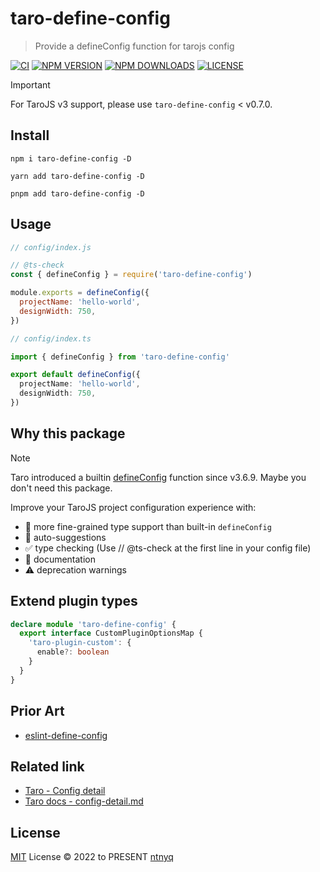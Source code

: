 # taro-define-config

> Provide a defineConfig function for tarojs config

[![CI](https://github.com/ntnyq/taro-define-config/workflows/CI/badge.svg)](https://github.com/ntnyq/taro-define-config/actions)
[![NPM VERSION](https://img.shields.io/npm/v/taro-define-config.svg)](https://www.npmjs.com/package/taro-define-config)
[![NPM DOWNLOADS](https://img.shields.io/npm/dy/taro-define-config.svg)](https://www.npmjs.com/package/taro-define-config)
[![LICENSE](https://img.shields.io/github/license/ntnyq/taro-define-config.svg)](https://github.com/ntnyq/taro-define-config/blob/main/LICENSE)

> [!IMPORTANT]
> For TaroJS v3 support, please use `taro-define-config` < v0.7.0.

## Install

```shell
npm i taro-define-config -D
```

```shell
yarn add taro-define-config -D
```

```shell
pnpm add taro-define-config -D
```

## Usage

```js
// config/index.js

// @ts-check
const { defineConfig } = require('taro-define-config')

module.exports = defineConfig({
  projectName: 'hello-world',
  designWidth: 750,
})
```

```ts
// config/index.ts

import { defineConfig } from 'taro-define-config'

export default defineConfig({
  projectName: 'hello-world',
  designWidth: 750,
})
```

## Why this package

> [!NOTE]  
> Taro introduced a builtin [defineConfig](https://docs.taro.zone/docs/config/#defineconfig-%E8%BE%85%E5%8A%A9%E5%87%BD%E6%95%B0) function since v3.6.9. Maybe you don't need this package.

Improve your TaroJS project configuration experience with:

- 🍭 more fine-grained type support than built-in `defineConfig`
- 🤖 auto-suggestions
- ✅ type checking (Use // @ts-check at the first line in your config file)
- 📖 documentation
- ⚠️ deprecation warnings

## Extend plugin types

```ts
declare module 'taro-define-config' {
  export interface CustomPluginOptionsMap {
    'taro-plugin-custom': {
      enable?: boolean
    }
  }
}
```

## Prior Art

- [eslint-define-config](https://github.com/Shinigami92/eslint-define-config)

## Related link

- [Taro - Config detail](https://nervjs.github.io/taro-docs/docs/config-detail)
- [Taro docs - config-detail.md](https://github.com/NervJS/taro-docs/commits/master/docs/config-detail.md)

## License

[MIT](./LICENSE) License © 2022 to PRESENT [ntnyq](https://github.com/ntnyq)

